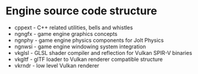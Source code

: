 # Engine source code structure

* cppext - C++ related utilities, bells and whistles
* ngngfx - game engine graphics concepts
* ngnphy - game engine physics components for Jolt Physics
* ngnwsi - game engine windowing system integration
* vkglsl - GLSL shader compiler and reflection for Vulkan SPIR-V binaries
* vkgltf - glTF loader to Vulkan renderer compatible structure
* vkrndr - low level Vulkan renderer

